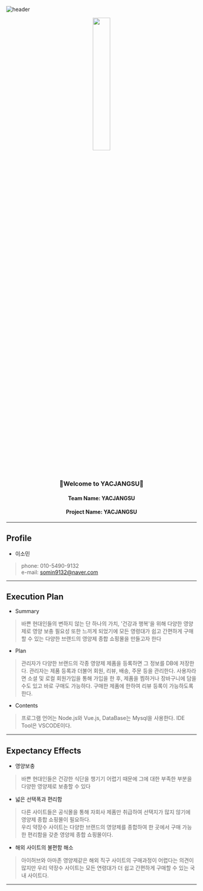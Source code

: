 ![header](https://capsule-render.vercel.app/api?type=waving&color=6699FF&width=100%&height=150&section=header&animation=fadeIn&descAlignY=57&descAlign=58)

<p align="center"><img width="30%" src="https://github.com/sohimiin/YACJANGSU/assets/71215507/d525ae02-960d-4314-a6f0-f62b1aa1968c"></p><br>
<h3 align="center">👋Welcome to YACJANGSU👋</h3>
<h4 align="center">Team Name: YACJANGSU</h4>
<h4 align="center">Project Name: YACJANGSU</h4>

-------------------------------------------

## Profile

- 이소민
> phone: 010-5490-9132 <br>
> e-mail: somin9132@naver.com

---------------------------------------


## Execution Plan
- Summary
>  바쁜 현대인들의 변하지 않는 단 하나의 가치, '건강과 행복'을 위해 다양한 영양제로 영양 보충 필요성 또한 느끼게 되었기에 모든 영령대가 쉽고 간편하게 구매할 수 있는 다양한 브랜드의 영양제 종합 쇼핑몰을 만들고자 한다

- Plan
>  관리자가 다양한 브랜드의 각종 영양제 제품을 등록하면 그 정보를 DB에 저장한다. 관리자는 제품 등록과 더불어 회원, 리뷰, 배송, 주문 등을 관리한다. 사용자라면 소셜 및 로컬 회원가입을 통해 가입을 한 후, 제품을 찜하거나 장바구니에 담을 수도 있고 바로 구매도 가능하다. 구매한 제품에 한하여 리뷰 등록이 가능하도록 한다.

- Contents
> 프로그램 언어는 Node.js와 Vue.js, DataBase는 Mysql을 사용한다. IDE Tool은 VSCODE이다.
 
 ------------------------------------------------
 
## Expectancy Effects
- 영양보충
> 바쁜 현대인들은 건강한 식단을 챙기기 어렵기 때문에 그에 대한 부족한 부분을 다양한 영양제로 보충할 수 있다<br>

- 넓은 선택폭과 편리함
> 다른 사이트들은 공식몰을 통해 자회사 제품만 취급하여 선택지가 많지 않기에 영양제 종합 쇼핑몰이 필요하다.<br> 우리 약장수 사이트는 다양한 브랜드의 영양제를 종합하여 한 곳에서 구매 가능한 편리함을 갖춘 영양제 종합 쇼핑몰이다.

- 해외 사이트의 불편함 해소
> 아이허브와 아마존 영양제같은 해외 직구 사이트의 구매과정이 어렵다는 의견이 많지만 우리 약장수 사이트는 모든 연령대가 더 쉽고 간편하게 구매할 수 있는 국내 사이트다.

------------------------------------------------
 

